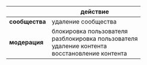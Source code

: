 || действие |
|--------------|--------------------------------|
| **сообщества** | yдаление сообщества |
| **модерация** | блокировка пользователя <br> разблокировка пользователя <br> удаление контента <br> восстановление контента |
